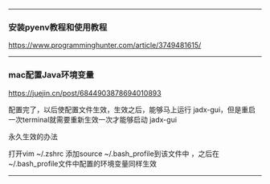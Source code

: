 ------

### 安装pyenv教程和使用教程

https://www.programminghunter.com/article/3749481615/

---

### mac配置Java环境变量

https://juejin.cn/post/6844903878694010893

配置完了，以后使配置文件生效，生效之后，能够马上运行 jadx-gui，但是重启一次terminal就需要重新生效一次才能够启动 jadx-gui



永久生效的办法

打开vim ~/.zshrc 添加source ~/.bash_profile到该文件中 ，之后在~/.bash_profile文件中配置的环境变量同样生效

---


